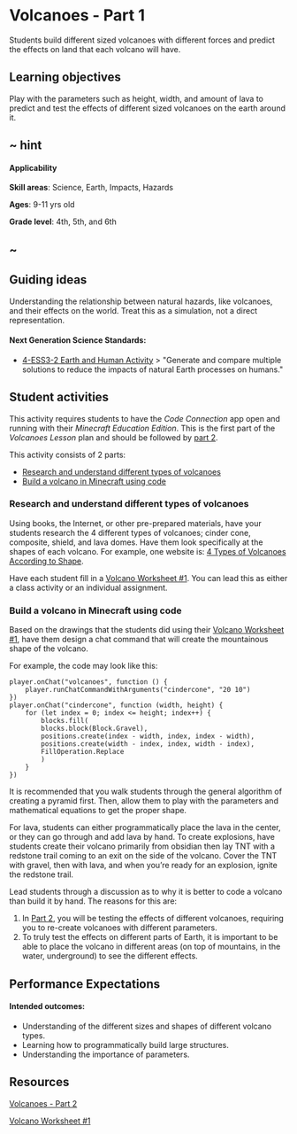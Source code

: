 # Volcanoes - Part 1

Students build different sized volcanoes with different forces and predict the effects on land that each volcano will have.

## Learning objectives

Play with the parameters such as height, width, and amount of lava to predict and test the effects of different sized volcanoes on the earth around it.

## ~ hint

#### Applicability

**Skill areas**: Science, Earth, Impacts, Hazards

**Ages**: 9-11 yrs old

**Grade level**: 4th, 5th, and 6th

## ~

## Guiding ideas

Understanding the relationship between natural hazards, like volcanoes, and their effects on the world. Treat this as a simulation, not a direct representation.

#### Next Generation Science Standards:

* [4-ESS3-2 Earth and Human Activity](https://www.nextgenscience.org/pe/4-ess3-2-earth-and-human-activity) > "Generate and compare multiple solutions to reduce the impacts of natural Earth processes on humans."

## Student activities

This activity requires students to have the *Code Connection* app open and running with their *Minecraft Education Edition*. This is the first part of the *Volcanoes Lesson* plan and should be followed by [part 2](/lessons/volcano-part2).

This activity consists of 2 parts:

* [Research and understand different types of volcanoes](#research-and-understand-different-types-of-volcanoes)
* [Build a volcano in Minecraft using code](#build-a-volcano-in-minecraft-using-code)

### Research and understand different types of volcanoes

Using books, the Internet, or other pre-prepared materials, have your students research the 4 different types of volcanoes; cinder cone, composite, shield, and lava domes. Have them look specifically at the shapes of each volcano. For example, one website is: [4 Types of Volcanoes According to Shape](https://owlcation.com/stem/4-Different-Types-of-Volcanoes-Cinder-Cones-Lava-Domes-Shield-and-Composite-Volcanoes).

Have each student fill in a [Volcano Worksheet #1](/lessons/volcano/worksheet1). You can lead this as either a class activity or an individual assignment.

### Build a volcano in Minecraft using code

Based on the drawings that the students did using their [Volcano Worksheet #1](/lessons/volcano/worksheet1), have them design a chat command that will create the mountainous shape of the volcano.

For example, the code may look like this:

```blocks
player.onChat("volcanoes", function () {
    player.runChatCommandWithArguments("cindercone", "20 10")
})
player.onChat("cindercone", function (width, height) {
    for (let index = 0; index <= height; index++) {
        blocks.fill(
        blocks.block(Block.Gravel),
        positions.create(index - width, index, index - width),
        positions.create(width - index, index, width - index),
        FillOperation.Replace
        )
    }
})
```

It is recommended that you walk students through the general algorithm of creating a pyramid first. Then, allow them to play with the parameters and mathematical equations to get the proper shape.

For lava, students can either programmatically place the lava in the center, or they can go through and add lava by hand. To create explosions, have students create their volcano primarily from obsidian then lay TNT with a redstone trail coming to an exit on the side of the volcano. Cover the TNT with gravel, then with lava, and when you’re ready for an explosion, ignite the redstone trail.

Lead students through a discussion as to why it is better to code a volcano than build it by hand. The reasons for this are:

1. In [Part 2](/lessons/volcano-part2), you will be testing the effects of different volcanoes, requiring you to re-create volcanoes with different parameters.
2. To truly test the effects on different parts of Earth, it is important to be able to place the volcano in different areas (on top of mountains, in the water, underground) to see the different effects.

## Performance Expectations

#### Intended outcomes:

* Understanding of the different sizes and shapes of different volcano types.
* Learning how to programmatically build large structures.
* Understanding the importance of parameters.

## Resources

[Volcanoes - Part 2](/lessons/volcano-part2)

[Volcano Worksheet #1](/lessons/volcano/worksheet1)